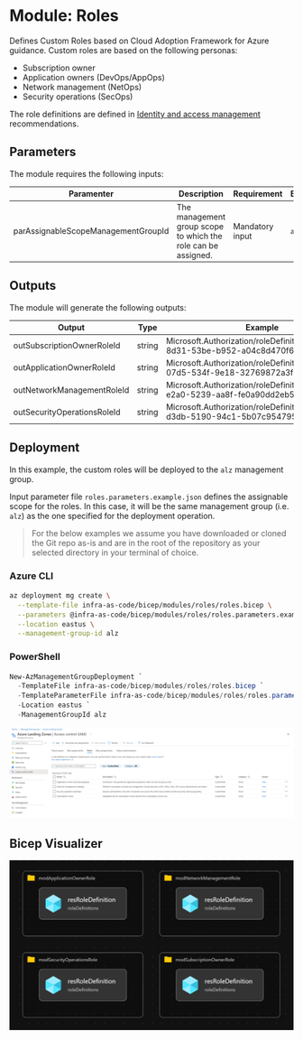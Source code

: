 # Module:  Roles

Defines Custom Roles based on Cloud Adoption Framework for Azure guidance. Custom roles are based on the following personas:

  * Subscription owner
  * Application owners (DevOps/AppOps)
  * Network management (NetOps)
  * Security operations (SecOps)

The role definitions are defined in [Identity and access management](https://docs.microsoft.com/azure/cloud-adoption-framework/ready/enterprise-scale/identity-and-access-management) recommendations.

## Parameters

The module requires the following inputs:

 Paramenter | Description | Requirement | Example
----------- | ----------- | ----------- | -------
parAssignableScopeManagementGroupId | The management group scope to which the role can be assigned. | Mandatory input | `alz`

## Outputs

The module will generate the following outputs:

Output | Type | Example
------ | ---- | --------
outSubscriptionOwnerRoleId | string | Microsoft.Authorization/roleDefinitions/8736d87d-8d31-53be-b952-a04c8d470f69
outApplicationOwnerRoleId | string | Microsoft.Authorization/roleDefinitions/4308c4e6-07d5-534f-9e18-32769872a3f4
outNetworkManagementRoleId | string | Microsoft.Authorization/roleDefinitions/4a200286-e2a0-5239-aa8f-fe0a90dd2eb5
outSecurityOperationsRoleId | string | Microsoft.Authorization/roleDefinitions/b2960c40-d3db-5190-94c1-5b07c9547956

## Deployment

In this example, the custom roles will be deployed to the `alz` management group.

Input parameter file `roles.parameters.example.json` defines the assignable scope for the roles.  In this case, it will be the same management group (i.e. `alz`) as the one specified for the deployment operation.

> For the below examples we assume you have downloaded or cloned the Git repo as-is and are in the root of the repository as your selected directory in your terminal of choice.

### Azure CLI
```bash
az deployment mg create \
  --template-file infra-as-code/bicep/modules/roles/roles.bicep \
  --parameters @infra-as-code/bicep/modules/roles/roles.parameters.example.json \
  --location eastus \
  --management-group-id alz
```

### PowerShell

```powershell
New-AzManagementGroupDeployment `
  -TemplateFile infra-as-code/bicep/modules/roles/roles.bicep `
  -TemplateParameterFile infra-as-code/bicep/modules/roles/roles.parameters.example.json `
  -Location eastus `
  -ManagementGroupId alz
```

![Example Deployment Output](media/example-deployment-output.png "Example Deployment Output")

## Bicep Visualizer

![Bicep Visualizer](media/bicep-visualizer.png "Bicep Visualizer")

